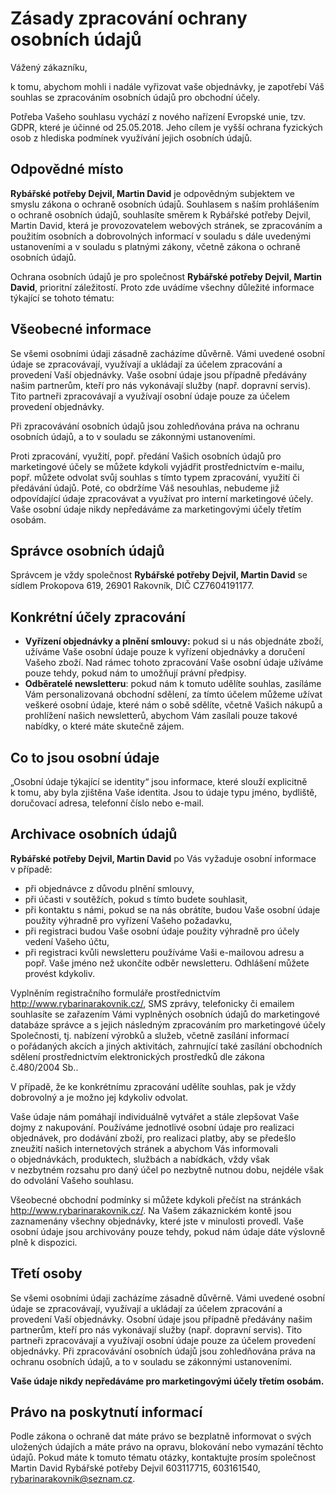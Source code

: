 # Zásady zpracování ochrany osobních údajů

Vážený zákazníku,

k tomu, abychom mohli i nadále vyřizovat vaše objednávky, je zapotřebí Váš souhlas se zpracováním osobních údajů pro obchodní účely. 

Potřeba Vašeho souhlasu vychází z nového nařízení Evropské unie, tzv. GDPR, které je účinné od 25.05.2018. Jeho cílem je vyšší ochrana fyzických osob z hlediska podmínek využívání jejich osobních údajů.

## Odpovědné místo
 **Rybářské potřeby Dejvil, Martin David** je odpovědným subjektem ve smyslu zákona o ochraně osobních údajů. Souhlasem s naším prohlášením o ochraně osobních údajů, souhlasíte směrem k Rybářské potřeby Dejvil, Martin David, která je provozovatelem webových stránek, se zpracováním a použitím osobních a dobrovolných informací v souladu s dále uvedenými ustanoveními a v souladu s platnými zákony, včetně zákona o ochraně osobních údajů.
 
Ochrana osobních údajů je pro společnost **Rybářské potřeby Dejvil, Martin David**, prioritní záležitostí. Proto zde uvádíme všechny důležité informace týkající se tohoto tématu:

## Všeobecné informace
Se všemi osobními údaji zásadně zacházíme důvěrně. Vámi uvedené osobní údaje se zpracovávají, využívají a ukládají za účelem zpracování a provedení Vaší objednávky. Vaše osobní údaje jsou případně předávány našim partnerům, kteří pro nás vykonávají služby (např. dopravní servis). Tito partneři zpracovávají a využívají osobní údaje pouze za účelem provedení objednávky.

Při zpracovávání osobních údajů jsou zohledňována práva na ochranu osobních údajů, a to v souladu se zákonnými ustanoveními.

Proti zpracování, využití, popř. předání Vašich osobních údajů pro marketingové účely se můžete kdykoli vyjádřit prostřednictvím e-mailu, popř. můžete odvolat svůj souhlas s tímto typem zpracování, využití či předávání údajů. Poté, co obdržíme Váš nesouhlas, nebudeme již odpovídající údaje zpracovávat a využívat pro interní marketingové účely. Vaše osobní údaje nikdy nepředáváme za marketingovými účely třetím osobám.

## Správce osobních údajů
Správcem je vždy společnost **Rybářské potřeby Dejvil, Martin David** se sídlem Prokopova 619, 26901 Rakovník, DIČ CZ7604191177.

## Konkrétní účely zpracování
- **Vyřízení objednávky a plnění smlouvy:** pokud si u nás objednáte zboží, užíváme Vaše osobní údaje pouze k vyřízení objednávky a doručení Vašeho zboží. Nad rámec tohoto zpracování Vaše osobní údaje užíváme pouze tehdy, pokud nám to umožňují právní předpisy.
- **Odběratelé newsletteru**: pokud nám k tomuto udělíte souhlas, zasíláme Vám personalizovaná obchodní sdělení, za tímto účelem můžeme užívat veškeré osobní údaje, které nám o sobě sdělíte, včetně Vašich nákupů a prohlížení našich newsletterů, abychom Vám zasílali pouze takové nabídky, o které máte skutečně zájem.

## Co to jsou osobní údaje
„Osobní údaje týkající se identity“ jsou informace, které slouží explicitně k tomu, aby byla zjištěna Vaše identita. Jsou to údaje typu jméno, bydliště, doručovací adresa, telefonní číslo nebo e-mail.

## Archivace osobních údajů
**Rybářské potřeby Dejvil, Martin David** po Vás vyžaduje osobní informace v případě:
- při objednávce z důvodu plnění smlouvy,
- při účasti v soutěžích, pokud s tímto budete souhlasit,
- při kontaktu s námi, pokud se na nás obrátíte, budou Vaše osobní údaje použity výhradně pro vyřízení Vašeho požadavku,
- při registraci budou Vaše osobní údaje použity výhradně pro účely vedení Vašeho účtu,
- při registraci kvůli newsletteru používáme Vaši e-mailovou adresu a popř. Vaše jméno než ukončíte odběr newsletteru. Odhlášení můžete provést kdykoliv.

Vyplněním registračního formuláře prostřednictvím http://www.rybarinarakovnik.cz/, SMS zprávy, telefonicky či emailem souhlasíte se zařazením Vámi vyplněných osobních údajů do marketingové databáze správce a s jejich následným zpracováním pro marketingové účely Společnosti, tj. nabízení výrobků a služeb, včetně zasílání informací o pořádaných akcích a jiných aktivitách, zahrnující také zasílání obchodních sdělení prostřednictvím elektronických prostředků dle zákona č.480/2004 Sb..

V případě, že ke konkrétnímu zpracování udělíte souhlas, pak je vždy dobrovolný a je možno jej kdykoliv odvolat.

Vaše údaje nám pomáhají individuálně vytvářet a stále zlepšovat Vaše dojmy z nakupování. Používáme jednotlivé osobní údaje pro realizaci objednávek, pro dodávání zboží, pro realizaci platby, aby se předešlo zneužití našich internetových stránek a abychom Vás informovali o objednávkách, produktech, službách a nabídkách, vždy však v nezbytném rozsahu pro daný účel po nezbytně nutnou dobu, nejdéle však do odvolání Vašeho souhlasu.

Všeobecné obchodní podmínky si můžete kdykoli přečíst na stránkách http://www.rybarinarakovnik.cz/. Na Vašem zákaznickém kontě jsou zaznamenány všechny objednávky, které jste v minulosti provedl. Vaše osobní údaje jsou archivovány pouze tehdy, pokud nám údaje dáte výslovně plně k dispozici.

## Třetí osoby
Se všemi osobními údaji zacházíme zásadně důvěrně. Vámi uvedené osobní údaje se zpracovávají, využívají a ukládají za účelem zpracování a provedení Vaší objednávky. Osobní údaje jsou případně předávány našim partnerům, kteří pro nás vykonávají služby (např. dopravní servis). Tito partneři zpracovávají a využívají osobní údaje pouze za účelem provedení objednávky. Při zpracovávání osobních údajů jsou zohledňována práva na ochranu osobních údajů, a to v souladu se zákonnými ustanoveními.

**Vaše údaje nikdy nepředáváme pro marketingovými účely třetím osobám.**

## Právo na poskytnutí informací
Podle zákona o ochraně dat máte právo se bezplatně informovat o svých uložených údajích a máte právo na opravu, blokování nebo vymazání těchto údajů. Pokud máte k tomuto tématu otázky, kontaktujte prosím společnost Martin David Rybářské potřeby Dejvil 603117715, 603161540, rybarinarakovnik@seznam.cz.
